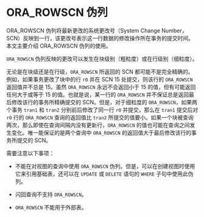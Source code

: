 ORA_ROWSCN 伪列 
==================================

ORA_ROWSCN 伪列将最新更改的系统更改号（System Change Number，SCN）反映到一行，该更改号表示这一行数据的修改操作所在事务的提交时间。本文主要介绍 ORA_ROWSCN 伪列的使用。

`ORA_ROWSCN` 伪列反映的更改可以发生在块级别（粗粒度）或在行级别（细粒度）。

无论是在块级还是在行级，`ORA_ROWSCN` 所返回的 SCN 都可能不是完全精确的。例如，如果事务更改了块中的行 `r0` 并在 SCN 15 处提交，则该行的 `ORA_ROWSCN` 返回值并不总是 15。虽然 `ORA_ROWSCN` 永远不会返回小于 15 的值，但有可能返回任何大于或等于 15 的值。也就是说，某一行的 `ORA_ROWSCN` 并不保证总是返回最后修改该行的事务所精确提交的 SCN。但是，对于细粒度的 `ORA_ROWSCN`，如果两个事务 `tran1` 和 `tran2` 分别前后修改了同一行 `r0` 并提交，那么在 `tran1` 提交后对 `r0` 行的 `ORA_ROWSCN` 查询的返回值比 `tran2` 所提交的值要小。如果一个块被查询两次，那么即使在查询间隔内没有更新行，`ORA_ROWSCN` 的值也可能在查询之间发生变化。唯一能保证的是两个查询中 `ORA_ROWSCN` 的返回值大于最后修改该行的事务所提交的 SCN。

需要注意以下事项：

* 不能在对视图的查询中使用 `ORA_ROWSCN` 伪列。但是，可以在创建视图时使用它来引用基础表，还可以在 `UPDATE` 或 `DELETE` 语句的 `WHERE` 子句中使用此伪列。

  

* 闪回查询不支持 `ORA_ROWSCN`。

  

* `ORA_ROWSCN` 不能用于外部表。

  



